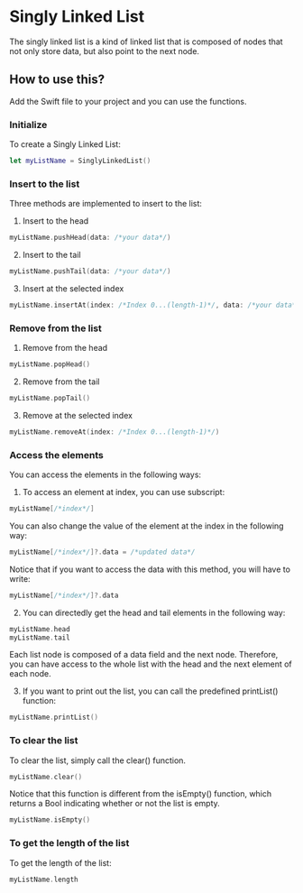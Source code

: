 # Singly Linked List

The singly linked list is a kind of linked list that is composed of nodes that not only store data, but also point to the next node.

## How to use this?

Add the Swift file to your project and you can use the functions.

### Initialize

To create a Singly Linked List:

```swift
let myListName = SinglyLinkedList()
```

### Insert to the list

Three methods are implemented to insert to the list:

1. Insert to the head

```swift
myListName.pushHead(data: /*your data*/)
```

2. Insert to the tail

```swift
myListName.pushTail(data: /*your data*/)
```

3. Insert at the selected index

```swift
myListName.insertAt(index: /*Index 0...(length-1)*/, data: /*your data*/)
```

### Remove from the list

1. Remove from the head

```swift
myListName.popHead()
```

2. Remove from the tail

```swift
myListName.popTail()
```

3. Remove at the selected index

```swift
myListName.removeAt(index: /*Index 0...(length-1)*/)
```

### Access the elements

You can access the elements in the following ways:

1. To access an element at index, you can use subscript:

```swift
myListName[/*index*/]
```

You can also change the value of the element at the index in the following way:

```swift
myListName[/*index*/]?.data = /*updated data*/
```

Notice that if you want to access the data with this method, you will have to write:

```swift
myListName[/*index*/]?.data
```

2. You can directedly get the head and tail elements in the following way:

```swift
myListName.head
myListName.tail
```

Each list node is composed of a data field and the next node. Therefore, you can have access to the whole list with the head and the next element of each node.

3. If you want to print out the list, you can call the predefined printList() function:

```swift
myListName.printList()
```

### To clear the list

To clear the list, simply call the clear() function.

```swift
myListName.clear()
```

Notice that this function is different from the isEmpty() function, which returns a Bool indicating whether or not the list is empty.

```swift
myListName.isEmpty()
```

### To get the length of the list

To get the length of the list:

```swift
myListName.length
```
